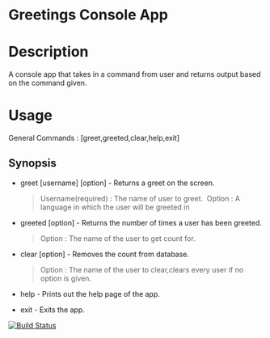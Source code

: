 # Greetings Console App

# Description
A console app that takes in a command from user and returns output based on the command given.
 
# Usage

General Commands : [greet,greeted,clear,help,exit]

## Synopsis
- greet [username] [option] - Returns a greet on the screen.
    > Username(required) : The name of user to greet.&nbsp;
    > Option : A language in which the user will be greeted in

- greeted [option] - Returns the number of times a user has been greeted.
    > Option : The name of the user to get count for.

- clear [option] - Removes the count from database.
    > Option : The name of the user to clear,clears every user if no option is given. 

- help - Prints out the help page of the app. 
-  exit - Exits the app.

 















[![Build Status](https://travis-ci.org/vtrev/greetings-console.svg?branch=master)](https://travis-ci.org/vtrev/greetings-console)

